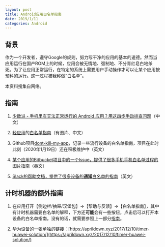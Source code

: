 ```yaml
---
layout: post
title: Android应用白名单指南
date: 2019/1/11
categories: Android
---
```


## 背景

作为一个开发者，遵守Google的规则，努力写干净的应用的基本的道德。然而当应用运行在国产ROM上的时候，应用会被无情地、强制地、不分青红皂白地杀死。为了让应用正常运行，在特定的系统上需要用户手动操作才可以让某个应用按预料的运行。这一过程被我称做“白名单”。

<!--more-->

本资料搜集自网络。

## 指南

1. [少数派 - 手机里有无法正常运行的 Android 应用？用这四步手动排查问题](https://sspai.com/post/55264)（中文）

1. [轻应用](http://wpengapp.com/lightstart)的[白名单指南](http://wpengapp.com/romsetting)（有图片、中文）

1. Github项目[dont-kill-my-app](https://dontkillmyapp.com/)，记录一些流行设备的白名单指南，项目在此时此刻（2020年1月19日）还在积极维护中（英文）

1. [某个应用的Bitbucket项目中的一个Issue，提供了很多手机手机白名单过程的图片指南](https://bitbucket.org/copluk/acr/issues/607)（英文）

1. [Slack的帮助文档，提供了很多设备的**通知**白名单的指南](https://get.slack.help/hc/en-us/articles/360001562747-Known-issues-with-Android-notifications)（英文）

## 计时机器的额外指南

1. 在应用打开【侧边栏/抽屉/汉堡包】->【帮助与反馈】->【白名单指南】，其中有计时机器需要白名单的解释，下方还**可能**会有一些按钮，点击后可以打开本设备的白名单指南。没有的话，就需要参照上一部分[指南](#指南)。

1. 华为设备的一张单独的链接：[https://aprildown.xyz/2017/12/10/timer-huawei-solution/](https://aprildown.xyz/2017/12/10/timer-huawei-solution/)
